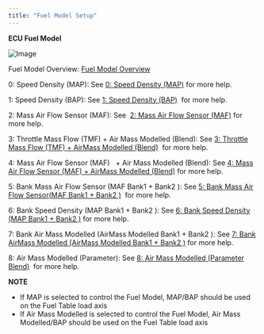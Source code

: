 ```yaml
---
title: "Fuel Model Setup"
---
```


**ECU Fuel Model**


![Image](</lib/Untitled261.png>)



Fuel Model Overview: [Fuel Model Overview](<Newtopic363.md>)


&#48;: Speed Density (MAP): See [0: Speed Density (MAP)](<Newtopic344.md>) for more help.

&#49;: Speed Density (BAP): See [1: Speed Density (BAP)](<Newtopic366.md>)&nbsp; for more help.

&#50;: Mass Air Flow Sensor (MAF): See&nbsp; [2: Mass Air Flow Sensor (MAF)](<Newtopic345.md>) for more help.

&#51;: Throttle Mass Flow (TMF) + Air Mass Modelled (Blend): See [3: Throttle Mass Flow (TMF) + AirMass Modelled (Blend)](<Newtopic110.md>)&nbsp; for more help.

&#52;: Mass Air Flow Sensor (MAF) &nbsp; + Air Mass Modelled (Blend): See [4: Mass Air Flow Sensor (MAF) + AirMass Modelled (Blend)](<Newtopic342.md>) for more help.

&#53;: Bank Mass Air Flow Sensor (MAF Bank1 + Bank2 ): See [5: Bank Mass Air Flow Sensor(MAF Bank1 + Bank2 )](<Newtopic367.md>)&nbsp; for more help.

&#54;: Bank Speed Density (MAP Bank1 + Bank2 ): See [6: Bank Speed Density (MAP Bank1 + Bank2 )](<Newtopic368.md>) for more help.

&#55;: Bank Air Mass Modelled (AirMass Modelled Bank1 + Bank2 ): See [7: Bank AirMass Modelled (AirMass Modelled Bank1 + Bank2 )](<Newtopic369.md>) for more help.

&#56;: Air Mass Modelled (Parameter): See [8: Air Mass Modelled (Parameter Blend)](<Newtopic343.md>)&nbsp; for more help.



**NOTE**

* If MAP is selected to control the Fuel Model, MAP/BAP should be used on the Fuel Table load axis
* If Air Mass Modelled is selected to control the Fuel Model, Air Mass Modelled/BAP should be used on the Fuel Table load axis
